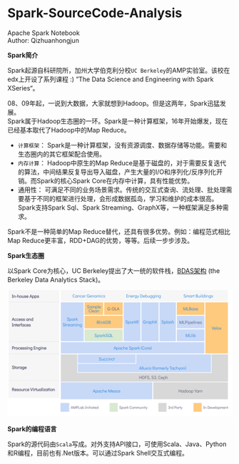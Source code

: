 # Spark-SourceCode-Analysis
Apache Spark Notebook   
Author: Qizhuanhongjun

**Spark简介**  

Spark起源自科研院所，加州大学伯克利分校`UC Berkeley`的AMP实验室。该校在edx上开设了系列课程 :) ”The Data Science and Engineering with Spark XSeries“。  

08、09年起，一说到大数据，大家就想到Hadoop。但是这两年，Spark迅猛发展。  
Spark属于Hadoop生态圈的一环。Spark是一种计算框架，16年开始爆发，现在已经基本取代了Hadoop中的Map Reduce。  
 
- `计算框架`： Spark是一种计算框架，没有资源调度、数据存储等功能。需要和生态圈内的其它框架配合使用。
- `内存计算`： Hadoop中原生的Map Reduce是基于磁盘的，对于需要反复迭代的算法，中间结果反复导出导入磁盘，产生大量的I/O和序列化/反序列化开销。而Spark的核心Spark Core在内存中计算，具有性能优势。  
- 通用性： 可满足不同的业务场景需求。传统的交互式查询、流处理、批处理需要基于不同的框架进行处理，会形成数据孤岛，学习和维护的成本很高。Spark支持Spark Sql、Spark Streaming、GraphX等，一种框架满足多种需求。

Spark不是一种简单的Map Reduce替代，还具有很多优势。例如：编程范式相比Map Reduce更丰富，RDD+DAG的优势，等等。后续一步步涉及。 

**Spark生态圈**

以Spark Core为核心，UC Berkeley提出了大一统的软件栈，[BDAS架构](https://amplab.cs.berkeley.edu/software/) (the Berkeley Data Analytics Stack)。 

![img](./images/BDAS-UC-Berkeley-2019-07-22.png)

**Spark的编程语言**

Spark的源代码由`Scala`写成。对外支持API接口，可使用Scala、Java、Python和R编程，目前也有.Net版本。可以通过Spark Shell交互式编程。  

